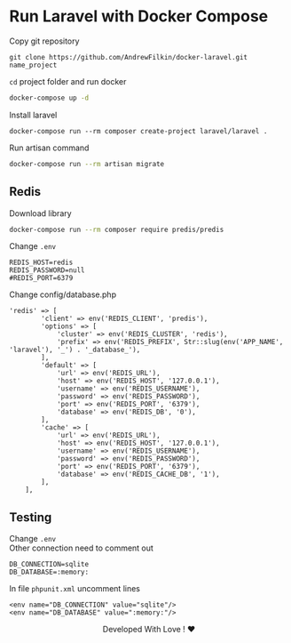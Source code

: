 # Run Laravel with Docker Compose

Copy git repository

```
git clone https://github.com/AndrewFilkin/docker-laravel.git name_project
```

`cd` project folder and run docker 

```bash
docker-compose up -d
```

Install laravel 

```
docker-compose run --rm composer create-project laravel/laravel .
```

Run artisan command

```bash
docker-compose run --rm artisan migrate
```

## Redis
Download library

```bash
docker-compose run --rm composer require predis/predis
```

Change `.env` <br/>

```
REDIS_HOST=redis
REDIS_PASSWORD=null
#REDIS_PORT=6379
```

Change config/database.php <br/>

```
'redis' => [
        'client' => env('REDIS_CLIENT', 'predis'),
        'options' => [
            'cluster' => env('REDIS_CLUSTER', 'redis'),
            'prefix' => env('REDIS_PREFIX', Str::slug(env('APP_NAME', 'laravel'), '_') . '_database_'),
        ],
        'default' => [
            'url' => env('REDIS_URL'),
            'host' => env('REDIS_HOST', '127.0.0.1'),
            'username' => env('REDIS_USERNAME'),
            'password' => env('REDIS_PASSWORD'),
            'port' => env('REDIS_PORT', '6379'),
            'database' => env('REDIS_DB', '0'),
        ],
        'cache' => [
            'url' => env('REDIS_URL'),
            'host' => env('REDIS_HOST', '127.0.0.1'),
            'username' => env('REDIS_USERNAME'),
            'password' => env('REDIS_PASSWORD'),
            'port' => env('REDIS_PORT', '6379'),
            'database' => env('REDIS_CACHE_DB', '1'),
        ],
    ],
```

## Testing

Change `.env` <br/>
Other connection need to comment out

```
DB_CONNECTION=sqlite
DB_DATABASE=:memory:
```


In file `phpunit.xml` uncomment lines <br/>

```
<env name="DB_CONNECTION" value="sqlite"/>
<env name="DB_DATABASE" value=":memory:"/>
```
<div align="center"> Developed With Love ! ❤️</div>

